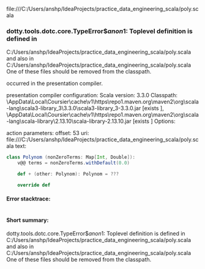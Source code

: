 file:///C:/Users/anshp/IdeaProjects/practice_data_engineering_scala/poly.scala
### dotty.tools.dotc.core.TypeError$$anon$1: Toplevel definition <error> is defined in
  C:/Users/anshp/IdeaProjects/practice_data_engineering_scala/poly.scala
and also in
  C:/Users/anshp/IdeaProjects/practice_data_engineering_scala/poly.scala
One of these files should be removed from the classpath.

occurred in the presentation compiler.

presentation compiler configuration:
Scala version: 3.3.0
Classpath:
<HOME>\AppData\Local\Coursier\cache\v1\https\repo1.maven.org\maven2\org\scala-lang\scala3-library_3\3.3.0\scala3-library_3-3.3.0.jar [exists ], <HOME>\AppData\Local\Coursier\cache\v1\https\repo1.maven.org\maven2\org\scala-lang\scala-library\2.13.10\scala-library-2.13.10.jar [exists ]
Options:



action parameters:
offset: 53
uri: file:///C:/Users/anshp/IdeaProjects/practice_data_engineering_scala/poly.scala
text:
```scala
class Polynom (nonZeroTerms: Map[Int, Double]):
    v@@ terms = nonZeroTerms.withDefault(0.0)

    def + (other: Polynom): Polynom = ???

    override def 
```



#### Error stacktrace:

```

```
#### Short summary: 

dotty.tools.dotc.core.TypeError$$anon$1: Toplevel definition <error> is defined in
  C:/Users/anshp/IdeaProjects/practice_data_engineering_scala/poly.scala
and also in
  C:/Users/anshp/IdeaProjects/practice_data_engineering_scala/poly.scala
One of these files should be removed from the classpath.